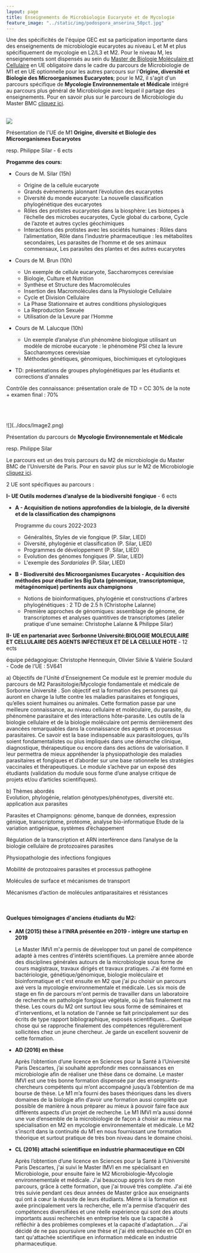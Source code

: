 ```yaml
---
layout: page
title: Enseignements de Microbiologie Eucaryote et de Mycologie
feature_image: "../static/img/podospora_anserina_50pct.jpg"
---
```


Une des spécificités de l'équipe GEC est sa participation importante dans des enseignements de microbiologie eucaryotes au niveau L et M et plus spécifiquement de mycologie en L2/L3 et M2. 
Pour le niveau M, les enseignements sont dispensés au sein du [Master de Biologie Moléculaire et Cellulaire](https://www.master-bmc-universite-paris.fr/) en UE obligatoire dans le cadre du parcours de Microbiologie de M1 et en UE optionnelle pour les autres parcours sur l'**Origine, diversité et Biologie des Microorganismes Eucaryotes**; pour le M2, il s'agit d'un parcours spécifique de **Mycologie  Environnementale et Médicale** intégré au parcours plus général de Microbiologie avec lequel il partage des enseignements. Pour en savoir plus sur le parcours de Microbiologie du Master BMC [cliquez ici](https://www.master-bmc-universite-paris.fr/microbiologie-microbio/).
<br>
<br>

![](../docs/Image1.png)

Présentation de l'UE de M1 **Origine, diversité et Biologie des Microorganismes Eucaryotes**

resp. Philippe Silar - 6 ects



**Progamme des cours:**

- Cours de M. Silar (15h)

  - Origine de la cellule eucaryote  
  - Grands évènements jalonnant l’évolution des eucaryotes
  - Diversité du monde eucaryote: La nouvelle classification phylogénétique des eucaryotes 
  - Rôles des protistes eucaryotes dans la biosphère: Les biotopes à l’échelle des microbes eucaryotes, Cycle global du carbone, Cycle de l’azote et autres cycles géochimiques 
  - Interactions des protistes avec les sociétés humaines : Rôles dans l’alimentation, Rôle dans l’industrie pharmaceutique : les métabolites secondaires, Les parasites de l’homme et de ses animaux commensaux, Les parasites des plantes et des autres eucaryotes  

- Cours de M. Brun (10h)

  - Un exemple de cellule eucaryote, Saccharomyces cerevisiae
  - Biologie, Culture et Nutrition
  - Synthèse et Structure des Macromolécules
  - Insertion des Macromolécules dans la Physiologie Cellulaire
  - Cycle et Division Cellulaire
  - La Phase Stationnaire et autres conditions physiologiques
  - La Reproduction Sexuée
  - Utilisation de la Levure par l’Homme

- Cours de M. Lalucque (10h)

  - Un exemple d’analyse d’un phénomène biologique utilisant un modèle de microbe eucaryote : le phénomène PSI chez la levure Saccharomyces cerevisiae
  - Méthodes génétiques, génomiques, biochimiques et cytologiques

- TD: présentations de groupes phylogénétiques par les étudiants et corrections d'annales 

  

Contrôle des connaissance:  présentation orale de TD = CC 30% de la note + examen final : 70%


<br>
<br>
<Br>
![](../docs/Image2.png)

Présentation du parcours de **Mycologie  Environnementale et Médicale**

resp. Philippe Silar



Le parcours est un des trois parcours du M2 de microbiologie du Master BMC de l'Université de Paris. Pour en savoir plus sur le M2 de Microbiologie [cliquez ici](https://www.master-bmc-universite-paris.fr/microbiologie-microbio/).

2 UE sont spécifiques au parcours :

**I- UE Outils modernes d’analyse de la biodiversité fongique** - 6 ects

- **A - Acquisition de notions approfondies de la biologie, de la diversité et de la classification des champignons**

  Programme du cours 2022-2023

  - Généralités, Styles de vie fongique (P. Silar, LIED)
  - Diversité, phylogénie et classification (P. Silar, LIED) 
  - Programmes de développement (P. Silar, LIED) 
  - Evolution des génomes fongiques (P. Silar, LIED)  
  - L'exemple des *Sordariales* (P. Silar, LIED)


- **B - Biodiversité des Microorganismes Eucaryotes - Acquisition des méthodes pour étudier les Big Data (génomique, transcriptomique, métagénomique) pertinents aux champignons**
  
  - Notions de bioinformatiques, phylogénie et constructions d'arbres phylogénétiques : 2 TD de 2.5 h (Christophe Lalanne)
  - Première approches de génomiques: assemblage de génome, de transcriptomes et analyses quantitives de transcriptomes (atelier pratique d'une semaine: Christophe Lalanne & Philippe Silar)



**II- UE en partenariat avec Sorbonne Université:BIOLOGIE MOLECULAIRE ET CELLULAIRE DES AGENTS INFECTIEUX ET DE LA CELLULE HOTE** - 12 ects
  
  équipe pédagogique: Christophe Hennequin, Olivier Silvie & Valérie Soulard - Code de l’UE : 5V641 

a) Objectifs de l'Unité d'Enseignement 
Ce  module  est  le  premier  module  du  parcours  de M2 Parasitologie/Mycologie  fondamentale  et médicale de Sorbonne Université .  Son objectif  est  la  formation  des  personnes  qui  auront  en  charge  la  lutte  contre  les  maladies parasitaires et fongiques, qu’elles soient humaines ou animales. Cette formation passe par une meilleure  connaissance,  au  niveau  cellulaire  et  moléculaire,  du  parasite,  du  phénomène parasitaire et des interactions hôte-parasite. Les outils de la biologie cellulaire et de la biologie moléculaire  ont  permis  dernièrement  des  avancées  remarquables  dans  la  connaissance  des agents et processus parasitaires. Ce savoir est la base indispensable aux parasitologues, qu’ils soient  fondamentalistes  ou  plus  impliqués  dans  une  démarche  clinique,  diagnostique, thérapeutique  ou  encore  dans  des  actions  de  valorisation.  Il  leur  permettra  de  mieux appréhender la physiopathologie des maladies parasitaires et fongiques et d’aborder sur une base rationnelle les stratégies vaccinales et thérapeutiques. Le module s’achève par un exposé des  étudiants  (validation  du  module  sous  forme  d’une  analyse  critique  de  projets  et/ou d’articles scientifiques).  
 
b) Thèmes abordés  
  Evolution,  phylogénie,  relation  génotypes/phénotypes,  diversité  etc.  application  aux parasites 
  
  Parasites  et  Champignons:  génome,  banque  de  données,  expression  génique, transcriptome, protéome, analyse bio-informatique Etude de la variation antigénique, systèmes d’échappement
  
  Régulation de la transcription et ARN interférence dans l’analyse de la biologie cellulaire de protozoaires parasites
  
  Physiopathologie des infections fongiques
  
  Mobilité de protozoaires parasites et processus pathogène
  
  Molécules de surface et mécanismes de transport
  
  Mécanismes d’action de molécules antiparasitaires et résistances 

  <br>

#### Quelques témoignages d'anciens étudiants du M2:

- **AM (2015)  thèse à l’INRA présentée en 2019 - intègre une startup en 2019**

  Le Master IMVI m'a permis de développer tout un panel de compétence adapté à mes centres d'intérêts scientifiques. La première année aborde des disciplines générales autours de la microbiologie sous forme de cours magistraux, travaux dirigés et travaux pratiques. J'ai été formé en bactériologie, génétique/génomique, biologie moléculaire et bioinformatique et c'est ensuite en M2 que j'ai pu choisir un parcours axé vers la mycologie environnementale et médicale. Les six mois de stage en fin de parcours m'ont permis de travailler dans un laboratoire de recherche en pathologie fongique végétale, où je fais finalement ma thèse. Les cours du M2 ont surtout lieu sous forme de séminaires et d'interventions, et la notation de l'année se fait principalement sur des écrits de type rapport bibliographique, exposés scientifiques... Quelque chose qui se rapproche finalement des compétences régulièrement sollicitées chez un jeune chercheur. Je garde un excellent souvenir de cette formation.

- **AD (2016) en thèse**  

  Après l’obtention d’une licence en Sciences pour la Santé à l’Université Paris Descartes, j’ai souhaité approfondir mes connaissances en microbiologie afin de réaliser une thèse dans ce domaine. Le master IMVI est une très bonne formation dispensée par des enseignants-chercheurs compétents qui m’ont accompagné jusqu’à l’obtention de ma bourse de thèse. Le M1 m’a fourni des bases théoriques dans les divers domaines de la biologie afin d’avoir une formation aussi complète que possible de manière à nous préparer au mieux à pouvoir faire face aux différents aspects d’un projet de recherche. Le M1 IMVI m’a aussi donné une vue d’ensemble de la microbiologie de façon à choisir au mieux ma spécialisation en M2 en mycologie environnementale et médicale. Le M2 s’inscrit dans la continuité du M1 en nous fournissant une formation théorique et surtout pratique de très bon niveau dans le domaine choisi.

- **CL (2016) attaché scientifique en industrie pharmaceutique en CDI**  

  Après l’obtention d’une licence en Sciences pour la Santé à l’Université Paris Descartes, j'ai suivi le Master IMVI en me spécialisant en Microbiologie, pour ensuite faire le M2 Microbiologie-Mycologie environnementale et médicale. J'ai beaucoup appris lors de mon parcours, grâce à cette formation, que j'ai trouvé très complète. J'ai été très suivie pendant ces deux années de Master grâce aux enseignants qui ont à cœur la réussite de leurs étudiants. Même si la formation est axée principalement vers la recherche, elle m'a permise d’acquérir des compétences diversifiées et une réelle expérience qui sont des atouts importants aussi recherchés en entreprise tels que la capacité à réfléchir à des problèmes complexes et la capacité d'adaptation... J'ai décidé de ne pas poursuivre une thèse et j'ai été embauchée en CDI en tant qu'attachée scientifique en information médicale en industrie pharmaceutique. 
